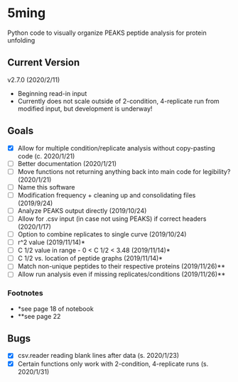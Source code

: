 # 5ming
Python code to visually organize PEAKS peptide analysis for protein unfolding

## Current Version
v2.7.0 (2020/2/11)
- Beginning read-in input
- Currently does not scale outside of 2-condition, 4-replicate run from modified input, but development is underway!

## Goals
- [x] Allow for multiple condition/replicate analysis without copy-pasting code (c. 2020/1/21)
- [ ] Better documentation (2020/1/21)
- [ ] Move functions not returning anything back into main code for legibility? (2020/1/21)
- [ ] Name this software
- [ ] Modification frequency + cleaning up and consolidating files (2019/9/24)
- [ ] Analyze PEAKS output directly (2019/10/24)
- [ ] Allow for .csv input (in case not using PEAKS) if correct headers (2020/1/17)
- [ ] Option to combine replicates to single curve (2019/10/24)
- [ ] r^2 value (2019/11/14)*
- [ ] C 1/2 value in range - 0 <  C 1/2 < 3.48 (2019/11/14)*
- [ ] C 1/2 vs. location of peptide graphs (2019/11/14)*
- [ ] Match non-unique peptides to their respective proteins (2019/11/26)**
- [ ] Allow run analysis even if missing replicates/conditions (2019/11/26)**

### Footnotes
- *see page 18 of notebook
- **see page 22

## Bugs
- [x] csv.reader reading blank lines after data (s. 2020/1/23)
- [x] Certain functions only work with 2-condition, 4-replicate runs (s. 2020/1/31)
